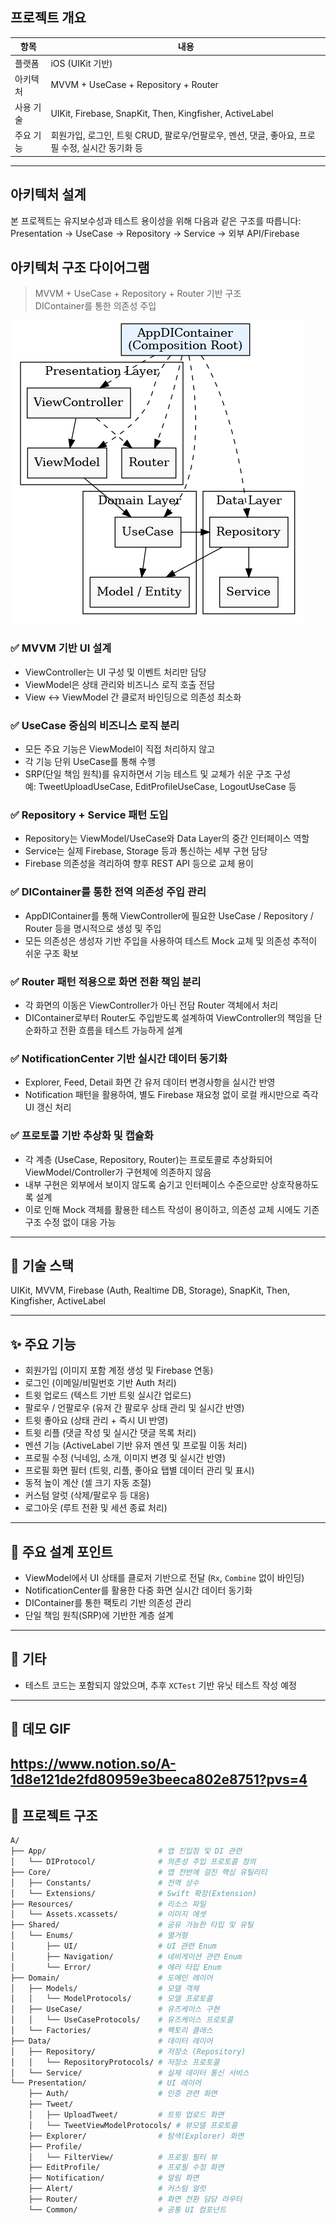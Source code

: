 

##  프로젝트 개요

| 항목 | 내용 |
|------|------|
| 플랫폼 | iOS (UIKit 기반) |
| 아키텍처 | MVVM + UseCase + Repository + Router |
| 사용 기술 | UIKit, Firebase, SnapKit, Then, Kingfisher, ActiveLabel |
| 주요 기능 | 회원가입, 로그인, 트윗 CRUD, 팔로우/언팔로우, 멘션, 댓글, 좋아요, 프로필 수정, 실시간 동기화 등 |

---

##  아키텍처 설계

본 프로젝트는 유지보수성과 테스트 용이성을 위해 다음과 같은 구조를 따릅니다:
Presentation → UseCase → Repository → Service → 외부 API/Firebase

## 아키텍처 구조 다이어그램
> MVVM + UseCase + Repository + Router 기반 구조  
> DIContainer를 통한 의존성 주입

![Architecture](./IMG_7096.png)


### ✅ MVVM 기반 UI 설계
- ViewController는 UI 구성 및 이벤트 처리만 담당
- ViewModel은 상태 관리와 비즈니스 로직 호출 전담
- View ↔ ViewModel 간 클로저 바인딩으로 의존성 최소화

### ✅ UseCase 중심의 비즈니스 로직 분리
- 모든 주요 기능은 ViewModel이 직접 처리하지 않고
- 각 기능 단위 UseCase를 통해 수행
- SRP(단일 책임 원칙)를 유지하면서 기능 테스트 및 교체가 쉬운 구조 구성  
  예: TweetUploadUseCase, EditProfileUseCase, LogoutUseCase 등

### ✅ Repository + Service 패턴 도입
- Repository는 ViewModel/UseCase와 Data Layer의 중간 인터페이스 역할
- Service는 실제 Firebase, Storage 등과 통신하는 세부 구현 담당
- Firebase 의존성을 격리하여 향후 REST API 등으로 교체 용이

### ✅ DIContainer를 통한 전역 의존성 주입 관리
- AppDIContainer를 통해 ViewController에 필요한
  UseCase / Repository / Router 등을 명시적으로 생성 및 주입
- 모든 의존성은 생성자 기반 주입을 사용하여 테스트 Mock 교체 및 의존성 추적이 쉬운 구조 확보

### ✅ Router 패턴 적용으로 화면 전환 책임 분리
- 각 화면의 이동은 ViewController가 아닌 전담 Router 객체에서 처리
- DIContainer로부터 Router도 주입받도록 설계하여
  ViewController의 책임을 단순화하고 전환 흐름을 테스트 가능하게 설계

### ✅ NotificationCenter 기반 실시간 데이터 동기화
- Explorer, Feed, Detail 화면 간 유저 데이터 변경사항을 실시간 반영
- Notification 패턴을 활용하여, 별도 Firebase 재요청 없이 로컬 캐시만으로 즉각 UI 갱신 처리

### ✅ 프로토콜 기반 추상화 및 캡슐화
- 각 계층 (UseCase, Repository, Router)는 프로토콜로 추상화되어 ViewModel/Controller가 구현체에 의존하지 않음
- 내부 구현은 외부에서 보이지 않도록 숨기고 인터페이스 수준으로만 상호작용하도록 설계
- 이로 인해 Mock 객체를 활용한 테스트 작성이 용이하고, 의존성 교체 시에도 기존 구조 수정 없이 대응 가능

---

## 🔧 기술 스택

UIKit, MVVM, Firebase (Auth, Realtime DB, Storage), SnapKit, Then, Kingfisher, ActiveLabel

---

## ✨ 주요 기능

- 회원가입 (이미지 포함 계정 생성 및 Firebase 연동)
- 로그인 (이메일/비밀번호 기반 Auth 처리)
- 트윗 업로드 (텍스트 기반 트윗 실시간 업로드)
- 팔로우 / 언팔로우 (유저 간 팔로우 상태 관리 및 실시간 반영)
- 트윗 좋아요 (상태 관리 + 즉시 UI 반영)
- 트윗 리플 (댓글 작성 및 실시간 댓글 목록 처리)
- 멘션 기능 (ActiveLabel 기반 유저 멘션 및 프로필 이동 처리)
- 프로필 수정 (닉네임, 소개, 이미지 변경 및 실시간 반영)
- 프로필 화면 필터 (트윗, 리플, 좋아요 탭별 데이터 관리 및 표시)
- 동적 높이 계산 (셀 크기 자동 조절)
- 커스텀 알럿 (삭제/팔로우 등 대응)
- 로그아웃 (루트 전환 및 세션 종료 처리)



---

## 🎯 주요 설계 포인트

- ViewModel에서 UI 상태를 클로저 기반으로 전달 (`Rx`, `Combine` 없이 바인딩)
- NotificationCenter를 활용한 다중 화면 실시간 데이터 동기화
- DIContainer를 통한 팩토리 기반 의존성 관리
- 단일 책임 원칙(SRP)에 기반한 계층 설계

---

## 💬 기타

- 테스트 코드는 포함되지 않았으며, 추후 `XCTest` 기반 유닛 테스트 작성 예정

---

## 📸 데모 GIF

> 
https://www.notion.so/A-1d8e121de2fd80959e3beeca802e8751?pvs=4
---


## 📂 프로젝트 구조

```bash
A/
├── App/                         # 앱 진입점 및 DI 관련
│   └── DIProtocol/              # 의존성 주입 프로토콜 정의
├── Core/                        # 앱 전반에 걸친 핵심 유틸리티
│   ├── Constants/               # 전역 상수
│   └── Extensions/              # Swift 확장(Extension)
├── Resources/                   # 리소스 파일
│   └── Assets.xcassets/         # 이미지 에셋
├── Shared/                      # 공유 가능한 타입 및 유틸
│   └── Enums/                   # 열거형
│       ├── UI/                  # UI 관련 Enum
│       ├── Navigation/          # 네비게이션 관련 Enum
│       └── Error/               # 에러 타입 Enum
├── Domain/                      # 도메인 레이어
│   ├── Models/                  # 모델 객체
│   │   └── ModelProtocols/      # 모델 프로토콜
│   ├── UseCase/                 # 유즈케이스 구현
│   │   └── UseCaseProtocols/    # 유즈케이스 프로토콜
│   └── Factories/               # 팩토리 클래스
├── Data/                        # 데이터 레이어
│   ├── Repository/              # 저장소 (Repository)
│   │   └── RepositoryProtocols/ # 저장소 프로토콜
│   └── Service/                 # 실제 데이터 통신 서비스
└── Presentation/                # UI 레이어
    ├── Auth/                    # 인증 관련 화면
    ├── Tweet/
    │   ├── UploadTweet/         # 트윗 업로드 화면
    │   └── TweetViewModelProtocols/ # 뷰모델 프로토콜
    ├── Explorer/                # 탐색(Explorer) 화면
    ├── Profile/
    │   └── FilterView/          # 프로필 필터 뷰
    ├── EditProfile/             # 프로필 수정 화면
    ├── Notification/            # 알림 화면
    ├── Alert/                   # 커스텀 얼럿
    ├── Router/                  # 화면 전환 담당 라우터
    └── Common/                  # 공통 UI 컴포넌트


